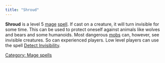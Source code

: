 ```yaml
---
title: "Shroud"
---
```


**Shroud** is a level 5 [mage](mage "wikilink")
[spell](spell "wikilink"). If cast on a creature, it will turn invisible
for some time. This can be used to protect oneself against animals like
wolves and bears and some humanoids. Most dangerous
[mobs](mob "wikilink") can, however, see invisible creatures. So can
experienced players. Low level players can use the spell [Detect
Invisibility](Detect_Invisibility "wikilink").

[Category: Mage spells](Category:_Mage_spells "wikilink")